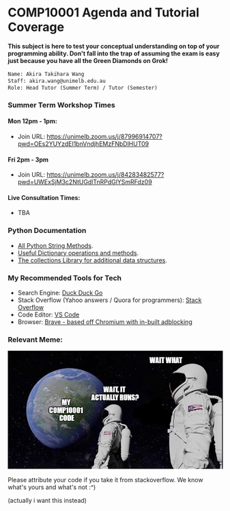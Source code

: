 # COMP10001 Agenda and Tutorial Coverage
**This subject is here to test your conceptual understanding on top of your programming ability. Don't fall into the trap of assuming the exam is easy just because you have all the Green Diamonds on Grok!**
```
Name: Akira Takihara Wang
Staff: akira.wang@unimelb.edu.au
Role: Head Tutor (Summer Term) / Tutor (Semester)
```

### Summer Term Workshop Times
#### Mon 12pm - 1pm:  
- Join URL: https://unimelb.zoom.us/j/87996914707?pwd=OEs2YUYzdEI1bnVndjhEMzFNbDlHUT09

#### Fri 2pm - 3pm 
- Join URL: https://unimelb.zoom.us/j/84283482577?pwd=UWExSjM3c2NtUGdlTnRPdGlYSmRFdz09

#### Live Consultation Times:
- TBA

### Python Documentation
- [All Python String Methods](https://docs.python.org/3/library/stdtypes.html#string-methods).
- [Useful Dictionary operations and methods](https://docs.python.org/3/library/stdtypes.html#dict.get).
- [The collections Library for additional data structures](https://docs.python.org/3/library/collections.html#counter-objects).

### My Recommended Tools for Tech
- Search Engine: [Duck Duck Go](https://duckduckgo.com/)
- Stack Overflow (Yahoo answers / Quora for programmers): [Stack Overflow](https://stackoverflow.com/)
- Code Editor: [VS Code](https://code.visualstudio.com/)
- Browser: [Brave - based off Chromium with in-built adblocking](https://brave.com/)

### Relevant Meme:
![alt text](Capture.PNG)

Please attribute your code if you take it from stackoverflow. We know what's yours and what's not :^)

(actually i want this instead)